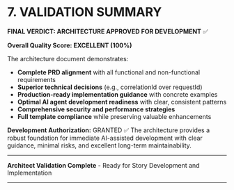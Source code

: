 # 7. VALIDATION SUMMARY

**FINAL VERDICT: ARCHITECTURE APPROVED FOR DEVELOPMENT** ✅

**Overall Quality Score: EXCELLENT (100%)**

The architecture document demonstrates:
- **Complete PRD alignment** with all functional and non-functional requirements
- **Superior technical decisions** (e.g., correlationId over requestId)
- **Production-ready implementation guidance** with concrete examples
- **Optimal AI agent development readiness** with clear, consistent patterns
- **Comprehensive security and performance strategies**
- **Full template compliance** while preserving valuable enhancements

**Development Authorization:** GRANTED ✅
The architecture provides a robust foundation for immediate AI-assisted development with clear guidance, minimal risks, and excellent long-term maintainability.

---

**Architect Validation Complete** - Ready for Story Development and Implementation

-----

